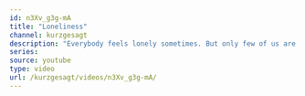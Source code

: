 ```yaml
---
id: n3Xv_g3g-mA
title: "Loneliness"
channel: kurzgesagt
description: "Everybody feels lonely sometimes. But only few of us are aware how important this feeling was for our ancestors - and that our modern world can turn it into something that really hurts us. Why do we feel this way and what can we do about it?"
series:
source: youtube
type: video
url: /kurzgesagt/videos/n3Xv_g3g-mA/
---
```

